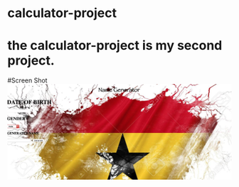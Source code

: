 # calculator-project
# the calculator-project is my second project.
#Screen Shot
<img src="https://github.com/taykeith/calculator-project/blob/master/Screen%20Shot%202019-07-15%20at%2012.15.58%20PM.png?raw=true" width="1000">
